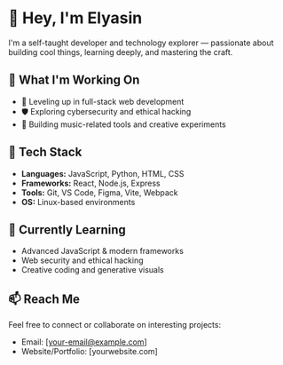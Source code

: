 # 👋 Hey, I'm Elyasin

I'm a self-taught developer and technology explorer — passionate about building cool things, learning deeply, and mastering the craft.

## 🚀 What I'm Working On
- 🧠 Leveling up in full-stack web development
- 🛡️ Exploring cybersecurity and ethical hacking
- 🎵 Building music-related tools and creative experiments

## 🧰 Tech Stack
- **Languages:** JavaScript, Python, HTML, CSS
- **Frameworks:** React, Node.js, Express
- **Tools:** Git, VS Code, Figma, Vite, Webpack
- **OS:** Linux-based environments

## 🧠 Currently Learning
- Advanced JavaScript & modern frameworks
- Web security and ethical hacking
- Creative coding and generative visuals

## 📫 Reach Me
Feel free to connect or collaborate on interesting projects:
- Email: [your-email@example.com]
- Website/Portfolio: [yourwebsite.com]
